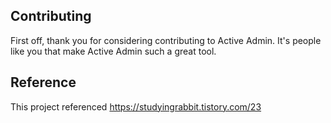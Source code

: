 ## Contributing

First off, thank you for considering contributing to Active Admin. It's people
like you that make Active Admin such a great tool.

## Reference

This project referenced https://studyingrabbit.tistory.com/23